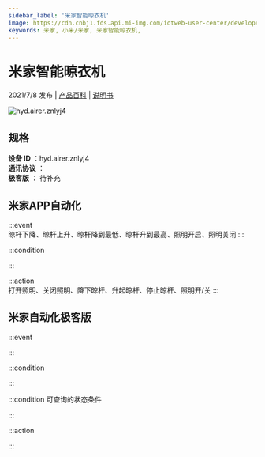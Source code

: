 ```yaml
---
sidebar_label: '米家智能晾衣机'
image: https://cdn.cnbj1.fds.api.mi-img.com/iotweb-user-center/developer_1679069810294UlY5wV68.png?GalaxyAccessKeyId=AKVGLQWBOVIRQ3XLEW&Expires=9223372036854775807&Signature=d/j9cKKeDzCiL4vLRx+dgnDXglI=
keywords: 米家, 小米/米家, 米家智能晾衣机, 
---
```

# 米家智能晾衣机

2021/7/8 发布 | [产品百科](https://home.mi.com/webapp/content/baike/product/index.html?model=hyd.airer.znlyj4/) | [说明书](https://home.mi.com/views/introduction.html?model=hyd.airer.znlyj4&region=cn)

![hyd.airer.znlyj4](https://cdn.cnbj1.fds.api.mi-img.com/iotweb-user-center/developer_1679069810294UlY5wV68.png?GalaxyAccessKeyId=AKVGLQWBOVIRQ3XLEW&Expires=9223372036854775807&Signature=d/j9cKKeDzCiL4vLRx+dgnDXglI=)

## 规格  
> 
**设备 ID** ：hyd.airer.znlyj4  
**通讯协议** ：  
**极客版**  ： 待补充 


## 米家APP自动化  

:::event  
晾杆下降、晾杆上升、晾杆降到最低、晾杆升到最高、照明开启、照明关闭
:::

:::condition  

:::

:::action   
打开照明、关闭照明、降下晾杆、升起晾杆、停止晾杆、照明开/关
:::

## 米家自动化极客版  

:::event  

:::

:::condition  

:::

:::condition 可查询的状态条件  

:::

:::action  

:::

        

